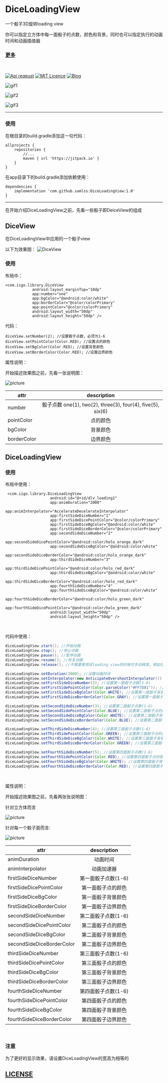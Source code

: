 # DiceLoadingView

一个骰子3D旋转loading view 

你可以指定立方体中每一面骰子的点数，颜色和背景，同时也可以指定执行的动画时间和动画插值器

### [更多](https://github.com/samlss/FunnyViews)

 <br/>

[![Api reqeust](https://img.shields.io/badge/api-11+-green.svg)](https://github.com/samlss/DiceLoadingView)  [![MIT Licence](https://badges.frapsoft.com/os/mit/mit.svg?v=103)](https://github.com/samlss/DiceLoadingView/blob/master/LICENSE) [![Blog](https://img.shields.io/badge/samlss-blog-orange.svg)](https://blog.csdn.net/Samlss)


![gif1](https://github.com/samlss/DiceLoadingView/blob/master/screenshots/screenshot1.gif)

![gif2](https://github.com/samlss/DiceLoadingView/blob/master/screenshots/screenshot2.gif)

![gif3](https://github.com/samlss/DiceLoadingView/blob/master/screenshots/screenshot3.gif)

------

### 使用<br>
在根目录的build.gradle添加这一句代码： 

```
allprojects {
    repositories {
        //...
        maven { url 'https://jitpack.io' }
    }
}
```

在app目录下的build.gradle添加依赖使用： 

```
dependencies {
    implementation 'com.github.samlss:DiceLoadingView:1.0'
}

```
------

在开始介绍DiceLoadingView之前，先看一些骰子即DeiceView的组成

## DiceView
在DiceLoadingView中应用的一个骰子view

以下为效果图：
![DiceView](https://github.com/samlss/DiceLoadingView/blob/master/screenshots/screenshot4.gif)

### 使用<br>
布局中：

```
<com.iigo.library.DiceView
            android:layout_marginTop="10dp"
            app:number="one"
            app:bgColor="@android:color/white"
            app:borderColor="@color/colorPrimary"
            app:pointColor="@color/colorPrimary"
            android:layout_width="50dp"
            android:layout_height="50dp" />
```

代码：

```
diceView.setNumber(2); //设置骰子点数，必须为1-6
diceView.setPointColor(Color.RED); //设置点的颜色
diceView.setBgColor(Color.RED); //设置背景颜色
diceView.setBorderColor(Color.RED); //设置边界颜色
```

属性说明：

开始描述效果图之前，先看一张说明图：

![picture](https://github.com/samlss/DiceLoadingView/blob/master/screenshots/description2.png)

| attr            |         description         |
| --------------- | :-------------------------: |
| number | 骰子点数 one(1), two(2), three(3), four(4), five(5), six(6) |
| pointColor  | 点的颜色 |
| bgColor  | 背景颜色 |
| borderColor | 边界颜色 |

## DiceLoadingView
### 使用<br>

布局中使用： 

```
 <com.iigo.library.DiceLoadingView
                    android:id="@+id/dlv_loading1"
                    app:animDuration="2000"
                    app:animInterpolator="AccelerateDecelerateInterpolator"
                    app:firstSideDiceNumber="1"
                    app:firstSideDicePointColor="@color/colorPrimary"
                    app:firstSideDiceBgColor="@android:color/white"
                    app:firstSideDiceBorderColor="@color/colorPrimary"
                    app:secondSideDiceNumber="2"
                    app:secondSideDicePointColor="@android:color/holo_orange_dark"
                    app:secondSideDiceBgColor="@android:color/white"
                    app:secondSideDiceBorderColor="@android:color/holo_orange_dark"
                    app:thirdSideDiceNumber="3"
                    app:thirdSideDicePointColor="@android:color/holo_red_dark"
                    app:thirdSideDiceBgColor="@android:color/white"
                    app:thirdSideDiceBorderColor="@android:color/holo_red_dark"
                    app:fourthSideDiceNumber="4"
                    app:fourthSideDiceBgColor="@android:color/white"
                    app:fourthSideDiceBorderColor="@android:color/holo_green_dark"
                    app:fourthSideDicePointColor="@android:color/holo_green_dark"
                    android:layout_width="50dp"
                    android:layout_height="50dp" />

```

<br>

代码中使用： 

```java
diceLoadingView.start(); //开始动画
diceLoadingView.stop(); //停止动画
diceLoadingView.pause(); //暂停动画
diceLoadingView.resume(); //恢复动画
diceLoadingView.release(); //不需要使用该loading view的时候可手动释放，例如在activity的ondestroy()中

diceLoadingView.setDuration(3000); //设置动画时间
diceLoadingView.setInterpolator(new AnticipateOvershootInterpolator()); //设置动画插值器
diceLoadingView.setFirstSideDiceNumber(2); //设置第一面骰子点数(1-6)
diceLoadingView.setFirstSidePointColor(Color.parseColor("#FF7D81")); //设置第一面骰子点的颜色
diceLoadingView.setFirstSideDiceBgColor(Color.WHITE); //设置第一面骰子背景颜色
diceLoadingView.setFirstSideDiceBorderColor(Color.GRAY); //设置第一面骰子边界颜色

diceLoadingView.setSecondSideDiceNumber(3); //设置第二面骰子点数(1-6)
diceLoadingView.setSecondSidePointColor(Color.BLUE); //设置第二面骰子点的颜色
diceLoadingView.setSecondSideDiceBgColor(Color.WHITE); //设置第二面骰子背景颜色
diceLoadingView.setSecondSideDiceBorderColor(Color.BLUE); //设置第二面骰子边界颜色

diceLoadingView.setThirdSideDiceNumber(4); //设置第三面骰子点数(1-6)
diceLoadingView.setThirdSidePointColor(Color.GREEN); //设置第三面骰子点的颜色
diceLoadingView.setThirdSideDiceBgColor(Color.WHITE); //设置第三面骰子背景颜色
diceLoadingView.setThirdSideDiceBorderColor(Color.GREEN); //设置第三面骰子边界颜色

diceLoadingView.setFourthSideDiceNumber(5); //设置第四面骰子点数(1-6)
diceLoadingView.setFourthSidePointColor(Color.RED); //设置第四面骰子点的颜色
diceLoadingView.setFourthSideDiceBgColor(Color.WHITE); //设置第四面骰子背景颜色
diceLoadingView.setFourthSideDiceBorderColor(Color.RED); //设置第四面骰子边界颜色
```
<br>


属性说明：

开始描述效果图之前，先看两张张说明图：

针对立方体而言

![picture](https://github.com/samlss/DiceLoadingView/blob/master/screenshots/description1.png)

针对每一个骰子面而言:

![picture](https://github.com/samlss/DiceLoadingView/blob/master/screenshots/description2.png)


| attr            |         description         |
| --------------- | :-------------------------: |
| animDuration  | 动画时间 |
| animInterpolator | 动画加速器 |
| firstSideDiceNumber  | 第一面骰子点数(1-6) |
| firstSideDicePointColor | 第一面骰子点的颜色 |
| firstSideDiceBgColor  | 第一面骰子背景颜色 |
| firstSideDiceBorderColor | 第一面骰子边界颜色 |
| secondSideDiceNumber  | 第二面骰子点数(1-6) |
| secondSideDicePointColor | 第二面骰子点的颜色 |
| secondSideDiceBgColor  | 第二面骰子背景颜色 |
| secondSideDiceBorderColor | 第二面骰子边界颜色 |
| thirdSideDiceNumber  | 第三面骰子点数(1-6) |
| thirdSideDicePointColor | 第三面骰子点的颜色 |
| thirdSideDiceBgColor  | 第三面骰子背景颜色 |
| thirdSideDiceBorderColor | 第三面骰子边界颜色 |
| fourthSideDiceNumber  | 第四面骰子点数(1-6) |
| fourthSideDicePointColor | 第四面骰子点的颜色 |
| fourthSideDiceBgColor  | 第四面骰子背景颜色 |
| fourthSideDiceBorderColor | 第四面骰子边界颜色 |

<br>

### 注意
为了更好的显示效果，请设置DiceLoadingView的宽高为相等的


## [LICENSE](https://github.com/samlss/DiceLoadingView/blob/master/LICENSE)
